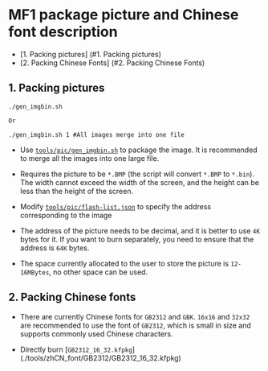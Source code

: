 # MF1 package picture and Chinese font description

- [1. Packing pictures] (#1. Packing pictures)
- [2. Packing Chinese Fonts] (#2. Packing Chinese Fonts)

## 1. Packing pictures

```shell
./gen_imgbin.sh

Or

./gen_imgbin.sh 1 #All images merge into one file
```

- Use [`tools/pic/gen_imgbin.sh`](./tools/pic/gen_imgbin.sh) to package the image. It is recommended to merge all the images into one large file.

- Requires the picture to be `*.BMP` (the script will convert `*.BMP` to `*.bin`).<br>The width cannot exceed the width of the screen, and the height can be less than the height of the screen.

- Modify [`tools/pic/flash-list.json`](./tools/pic/flash-list.json) to specify the address corresponding to the image

- The address of the picture needs to be decimal, and it is better to use `4K` bytes for it. If you want to burn separately, you need to ensure that the address is `64K` bytes.

- The space currently allocated to the user to store the picture is `12-16MBytes`, no other space can be used.

## 2. Packing Chinese fonts

- There are currently Chinese fonts for `GB2312` and `GBK`. `16x16` and `32x32`<br> are recommended to use the font of `GB2312`, which is small in size and supports commonly used Chinese characters.

- Directly burn [`GB2312_16_32.kfpkg`] (./tools/zhCN_font/GB2312/GB2312_16_32.kfpkg)